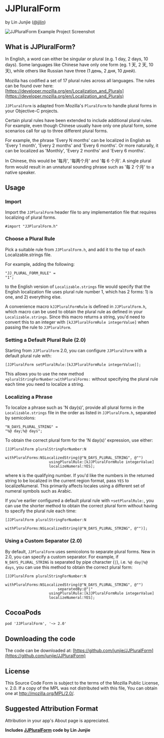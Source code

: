 # JJPluralForm
by Lin Junjie ([@jjlin](http://twitter.com/jjlin))

![JJPluralForm Example Project Screenshot](https://github.com/junjie/JJPluralForm/raw/master/JJPluralForms.png)

## What is JJPluralForm?

In English, a word can either be singular or plural (e.g. 1 day, 2 days, 10 days). Some languages like Chinese have only one form (eg. 1 天, 2 天, 10 天), while others like Russian have three (1 день, 2 дня, 10 дней).

Mozilla has codified a set of 17 plural rules across all languages. The rules can be found over here: [https://developer.mozilla.org/en/Localization_and_Plurals](https://developer.mozilla.org/en/Localization_and_Plurals)

`JJPluralForm` is adapted from Mozilla's `PluralForm` to handle plural forms in your Objective-C projects.

Certain plural rules have been extended to include additional plural rules. For example, even though Chinese usually have only one plural form, some scenarios call for up to three different plural forms.

For example, the phrase 'Every N months' can be localized in English as 'Every 1 month', 'Every 2 months' and 'Every 6 months'. Or more naturally, it can be localized as 'Monthly', 'Every 2 months' and 'Every 6 months'.

In Chinese, this would be '每月', '每两个月' and '每 6 个月'. A single plural form would result in an unnatural sounding phrase such as '每 2 个月' to a native speaker.


## Usage

### Import

Import the `JJPluralForm` header file to any implementation file that requires localizing of plural forms.

    #import "JJPluralForm.h"

### Choose a Plural Rule

Pick a suitable rule from `JJPluralForm.h`, and add it to the top of each Localizable.strings file.

For example, adding the following:

    "JJ_PLURAL_FORM_RULE" =
    "1";

to the English version of `Localizable.strings` file would specify that the English localization file uses plural rule number 1, which has 2 forms: 1) is one, and 2) everything else.

A convenience macro `kJJPluralFormRule` is defined in `JJPluralForm.h`, which macro can be used to obtain the plural rule as defined in your `Localizable.strings`. Since this macro returns a string, you'd need to convert this to an integer with `[kJJPluralFormRule integerValue]` when passing the rule to `JJPluralForm`.

### Setting a Default Plural Rule (2.0)

Starting from `JJPluralForm` 2.0, you can configure `JJPluralForm` with a default plural rule with:

    [JJPluralForm setPluralRule:[kJJPluralFormRule integerValue]];
    
This allows you to use the new method `+pluralStringForNumber:withPluralForms:` without specifying the plural rule each time you need to localize a string.

### Localizing a Phrase

To localize a phrase such as 'N day(s)', provide all plural forms in the `Localizable.strings` file in the order as listed in `JJPluralForm.h`, separated by semicolons:

    "N_DAYS_PLURAL_STRING" =
    "%@ day;%@ days";

To obtain the correct plural form for the 'N day(s)' expression, use either:

    [JJPluralForm pluralStringForNumber:N
    					withPluralForms:NSLocalizedString(@"N_DAYS_PLURAL_STRING", @"")
						usingPluralRule:[kJJPluralFormRule integerValue]
						localizeNumeral:YES];

where `N` is the qualifying number. If you'd like the numbers in the returned string to be localized in the current region format, pass `YES` to localizeNumeral. This primarily affects locales using a different set of numeral symbols such as Arabic.

If you've earlier configured a default plural rule with `+setPluralRule:`, you can use the shorter method to obtain the correct plural form without having to specify the plural rule each time:

    [JJPluralForm pluralStringForNumber:N
    					withPluralForms:NSLocalizedString(@"N_DAYS_PLURAL_STRING", @"")];

### Using a Custom Separator (2.0)

By default, `JJPluralForm` uses semicolons to separate plural forms. New in 2.0, you can specify a custom separator. For example, if `N_DAYS_PLURAL_STRING` is separated by pipe character (`|`), i.e. `%@ day|%@ days`, you can use this method to obtain the correct plural form:

    [JJPluralForm pluralStringForNumber:N
    					withPluralForms:NSLocalizedString(@"N_DAYS_PLURAL_STRING", @"")
	    					separatedBy:@"|"
						usingPluralRule:[kJJPluralFormRule integerValue]
						localizeNumeral:YES];


## CocoaPods

    pod 'JJPluralForm', '~> 2.0'


## Downloading the code

The code can be downloaded at: [https://github.com/junjie/JJPluralForm](https://github.com/junjie/JJPluralForm)


## License

This Source Code Form is subject to the terms of the Mozilla Public License, v. 2.0. If a copy of the MPL was not distributed with this file, You can obtain one at http://mozilla.org/MPL/2.0/.


## Suggested Attribution Format

Attribution in your app's About page is appreciated.

**Includes [JJPluralForm](https://github.com/junjie/JJPluralForm) code by Lin Junjie**